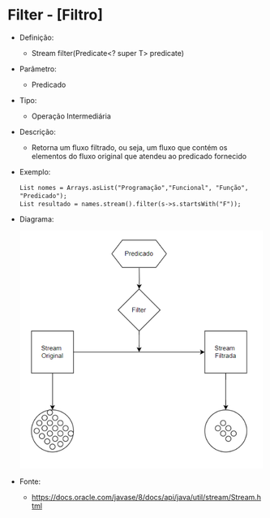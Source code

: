# Filter - [Filtro]

- Definição: 
   - Stream<T> filter(Predicate<? super T> predicate)

- Parâmetro:
    - Predicado
    
- Tipo: 
    - Operação Intermediária

- Descrição: 
    - Retorna um fluxo filtrado, ou seja, um fluxo que contém os elementos do fluxo original que atendeu ao predicado fornecido

- Exemplo: 
    ```
    List nomes = Arrays.asList("Programação","Funcional", "Função", "Predicado");
    List resultado = names.stream().filter(s->s.startsWith("F"));
    ```
- Diagrama:

    ![Filter](../images/03_filter.png)

- Fonte: 
    - https://docs.oracle.com/javase/8/docs/api/java/util/stream/Stream.html
